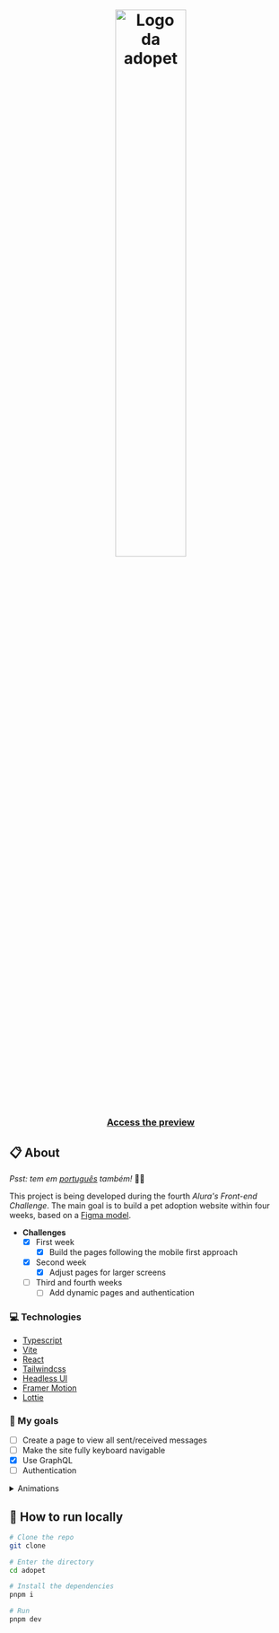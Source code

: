 <h1 align="center">
  <img src="https://ik.imagekit.io/698xlahbaqz/Logos-03_vdyCkQ9Bw.png?ik-sdk-version=javascript-1.4.3&updatedAt=1657315716722" alt="Logo da adopet" width="50%" />
</h1>

<h3 align="center">
  <a href="http://adopet-lovat.vercel.app/">Access the preview</a>
</h3>

## :clipboard: About

*Psst: tem em [português](/README-pt.md) também!* :raising_hand_man:

This project is being developed during the fourth *Alura's Front-end Challenge*. The main goal is to build a pet adoption website within four weeks, based on a [Figma model](https://www.figma.com/file/TlfkDoIu8uyjZNla1T8TpH/Challenge---Adopet).

- **Challenges**
  - [X] First week
    - [X] Build the pages following the mobile first approach
  - [X] Second week
    - [X] Adjust pages for larger screens
  - [ ] Third and fourth weeks
    - [ ] Add dynamic pages and authentication

### :computer: Technologies

- [Typescript](https://www.typescriptlang.org/)
- [Vite](https://vitejs.dev/)
- [React](https://reactjs.org/)
- [Tailwindcss](https://tailwindcss.com/)
- [Headless UI](https://headlessui.com/)
- [Framer Motion](https://www.framer.com/motion/)
- [Lottie](https://airbnb.io/lottie/)

### :dart: My goals

- [ ] Create a page to view all sent/received messages
- [ ] Make the site fully keyboard navigable
- [X] Use GraphQL
- [ ] Authentication

<details>
  <summary>Animations</summary>

  - [ ] Pet cards
  - [X] Pet name input in contact page
  - [ ] Header icons
    - [X] Links popover
    - [ ] User icon menu
  - [ ] Lottie
    - [X] Toggle password visualization button
</details>

## :running: How to run locally

```bash
# Clone the repo
git clone 

# Enter the directory
cd adopet

# Install the dependencies
pnpm i

# Run
pnpm dev
```